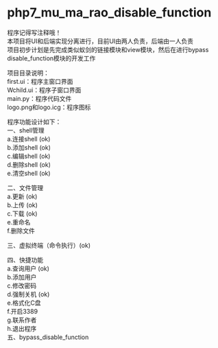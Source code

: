 # php7_mu_ma_rao_disable_function  
程序记得写注释哦！  
本项目将UI和后端实现分离进行，目前UI由两人负责，后端由一人负责  
项目初步计划是先完成类似蚁剑的链接模块和view模块，然后在进行bypass disable_function模块的开发工作 

项目目录说明：  
first.ui：程序主窗口界面  
Wchild.ui：程序子窗口界面  
main.py：程序代码文件  
logo.png和logo.icg：程序图标  

程序功能设计如下：  
一、shell管理  
a.连接shell (ok)  
b.添加shell (ok)  
c.编辑shell (ok)  
d.删除shell (ok)  
e.清空shell (ok)  

二、文件管理  
a.更新  (ok)  
b.上传  (ok)  
c.下载  (ok)  
e.重命名  
f.删除文件  

三、虚拟终端（命令执行）(ok)  

四、快捷功能  
  a.查询用户  (ok)    
  b.添加用户  
  c.修改密码  
  d.强制关机  (ok)  
  e.格式化C盘  
  f.开启3389  
  g.联系作者  
  h.退出程序    
五、bypass_disable_function  
